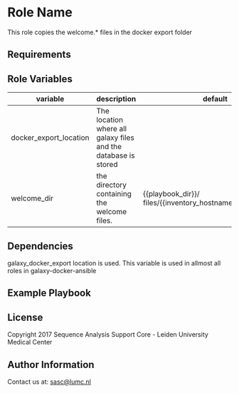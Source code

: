 Role Name
=========

This role copies the welcome.* files in the docker export folder

Requirements
------------

Role Variables
--------------

variable | description | default
---|---|---
docker_export_location | The location where all galaxy files and the database is stored |
welcome_dir | the directory containing the welcome files. | {{playbook_dir}}/ files/{{inventory_hostname}}/welcome.html

Dependencies
------------

galaxy_docker_export location is used. This variable is used in allmost all roles in galaxy-docker-ansible

Example Playbook
----------------

License
-------
Copyright 2017 Sequence Analysis Support Core - Leiden University Medical Center

Author Information
------------------
Contact us at: sasc@lumc.nl
